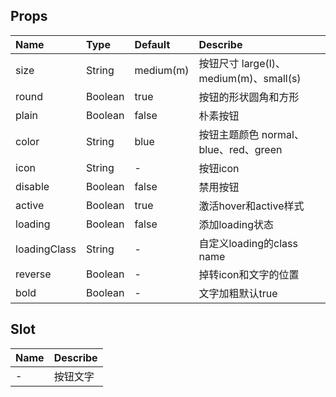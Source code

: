 ## Props

| Name      |    Type  | Default  | Describe |
| :-------- | :--------| :------- | :--- |
| size     | String |  medium(m) | 按钮尺寸 large(l)、medium(m)、small(s) |
| round    |   Boolean |  true  | 按钮的形状圆角和方形 |
| plain | Boolean | false | 朴素按钮 |
| color | String | blue | 按钮主题颜色 normal、blue、red、green |
| icon | String | - | 按钮icon |
| disable | Boolean | false | 禁用按钮 |
| active | Boolean | true | 激活hover和active样式 |
| loading | Boolean | false | 添加loading状态 |
| loadingClass | String | - | 自定义loading的class name |
| reverse | Boolean | - | 掉转icon和文字的位置 |
| bold | Boolean | - | 文字加粗默认true |

## Slot
| Name     | Describe |
| :-------- | :--------| 
| -     | 按钮文字 |
